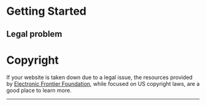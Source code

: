 # Getting Started

## Legal problem

# Copyright
If your website is taken down due to a legal issue, the resources provided by [Electronic Frontier Foundation](https://ssd.eff.org/), while focused on US copyright laws, are a good place to learn more.

***